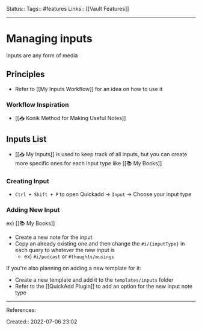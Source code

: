 Status::
Tags:: #features
Links:: [[Vault Features]]
___
# Managing inputs
Inputs are any form of media
## Principles
- Refer to [[My Inputs Workflow]] for an idea on how to use it
### Workflow Inspiration
- [[📥 Konik Method for Making Useful Notes]]
## Inputs List
- [[📥 My Inputs]] is used to keep track of all inputs, but you can create more specific ones for each input type like [[📚 My Books]]
### Creating Input
- `Ctrl + Shift + P` to open Quickadd -> `Input` -> Choose your input type

### Adding New Input 
ex) [[📚 My Books]]

- Create a new note for the input
- Copy an already existing one and then change the `#i/{inputType}` in each query to whatever the new input is
	- ex) `#i/podcast` or `#thoughts/musings`

If you're also planning on adding a new template for it:
- Create a new template and add it to the `templates/inputs` folder
- Refer to the [[QuickAdd Plugin]] to add an option for the new input note type
___
References:

Created:: 2022-07-06 23:02